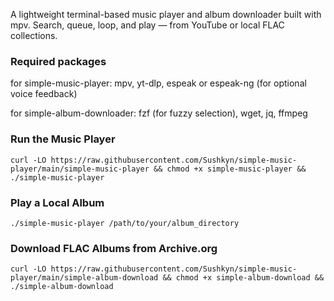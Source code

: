A lightweight terminal-based music player and album downloader built with mpv.
Search, queue, loop, and play — from YouTube or local FLAC collections.

### Required packages
for simple-music-player:
mpv, yt-dlp, espeak or espeak-ng (for optional voice feedback)

for simple-album-downloader:
fzf (for fuzzy selection), wget, jq, ffmpeg

    
### Run the Music Player
```
curl -LO https://raw.githubusercontent.com/Sushkyn/simple-music-player/main/simple-music-player && chmod +x simple-music-player && ./simple-music-player
```
### Play a Local Album
```
./simple-music-player /path/to/your/album_directory
```
 ### Download FLAC Albums from Archive.org
```
curl -LO https://raw.githubusercontent.com/Sushkyn/simple-music-player/main/simple-album-download && chmod +x simple-album-download && ./simple-album-download
```
